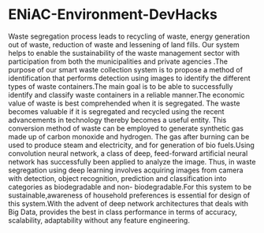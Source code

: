 # ENiAC-Environment-DevHacks
Waste segregation process leads to recycling of waste, energy generation out of waste, reduction of waste and lessening of land fills. Our system helps to enable the sustainability of the waste management sector with participation from both the municipalities and private agencies .The purpose of our smart waste collection system is to propose a method of identification that performs detection using images to identify the different types of waste containers.The main goal is to be able to successfully identify and classify waste containers in a reliable manner.The economic value of waste is best comprehended when it is segregated. The waste becomes valuable if it is segregated and recycled using the recent advancements in technology thereby becomes a useful entity. This conversion method of waste can be employed to generate synthetic gas made up of carbon monoxide and hydrogen. The gas after burning can be used to produce steam and electricity, and for generation of bio fuels.Using convolution neural network, a class of deep, feed-forward artificial neural network has successfully been applied to analyze the image. Thus, in waste segregation using deep learning involves acquiring images from camera with detection, object recognition, prediction and classification into categories as biodegradable and non- biodegradable.For this system to be sustainable,awareness of household preferences is essential for design of this system.With the advent of deep network architectures that deals with Big Data, provides the best in class performance in terms of accuracy, scalability, adaptability without any feature engineering.
